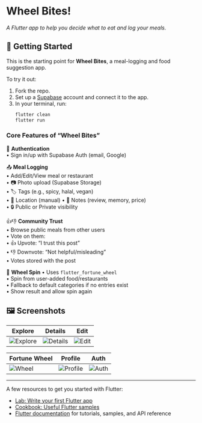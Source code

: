 # Wheel Bites!  
*A Flutter app to help you decide what to eat and log your meals.*

## 🚀 Getting Started

This is the starting point for **Wheel Bites**, a meal-logging and food suggestion app.

To try it out:

1. Fork the repo.
2. Set up a [Supabase](https://supabase.com) account and connect it to the app.
3. In your terminal, run:
   ```bash
   flutter clean
   flutter run

### Core Features of “Wheel Bites”

🔐 **Authentication**  
• Sign in/up with Supabase Auth (email, Google)

📤 **Meal Logging**  
• Add/Edit/View meal or restaurant  
• 📷 Photo upload (Supabase Storage)  
• 🏷️ Tags (e.g., spicy, halal, vegan)  
• 📍 Location (manual)
• 📝 Notes (review, memory, price)  
• 🔒 Public or Private visibility

👍👎 **Community Trust**  
• Browse public meals from other users  
• Vote on them:  
  • 👍 Upvote: “I trust this post”  
  • 👎 Downvote: “Not helpful/misleading”  
• Votes stored with the post

🎡 **Wheel Spin** 
• Uses `flutter_fortune_wheel`  
• Spin from user-added food/restaurants  
• Fallback to default categories if no entries exist  
• Show result and allow spin again

## 🖼️ Screenshots

| Explore | Details | Edit |
|---------|---------|------|
| ![Explore](screenshots/explore.png) | ![Details](screenshots/details.png) | ![Edit](screenshots/edit.png) |

| Fortune Wheel | Profile | Auth |
|---------------|---------|------|
| ![Wheel](screenshots/fortune_wheel.png) | ![Profile](screenshots/profile.png) | ![Auth](screenshots/auth.png) |

---

A few resources to get you started with Flutter:

- [Lab: Write your first Flutter app](https://docs.flutter.dev/get-started/codelab)  
- [Cookbook: Useful Flutter samples](https://docs.flutter.dev/cookbook)  
- [Flutter documentation](https://docs.flutter.dev/) for tutorials, samples, and API reference
